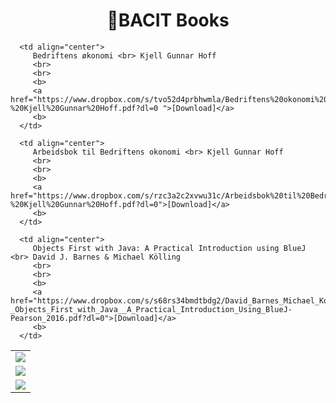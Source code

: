 <h1 align=center> 📕BACIT Books</h1>

<table>
   <tr>
      <td align="center">
         <img src="https://user-images.githubusercontent.com/27065646/155727720-ad8eb755-b388-449f-b7f6-e7612e66f243.jpg">
      </td>

      <td align="center">
         Bedriftens økonomi <br> Kjell Gunnar Hoff
         <br>
         <br>
         <b>
         <a href="https://www.dropbox.com/s/tvo52d4prbhwmla/Bedriftens%20okonomi%20-%20Kjell%20Gunnar%20Hoff.pdf?dl=0 ">[Download]</a>
         <b>
      </td>
   </tr>
   <tr>
      <td align="center">
         <img src="https://user-images.githubusercontent.com/27065646/155730839-29cc4250-c4c9-4c42-8606-e1e2d4a4ae3f.jpg">
      </td>

      <td align="center">
         Arbeidsbok til Bedriftens okonomi <br> Kjell Gunnar Hoff
         <br>
         <br>
         <b>
         <a href="https://www.dropbox.com/s/rzc3a2c2xvwu31c/Arbeidsbok%20til%20Bedriftens%20okonomi%20-%20Kjell%20Gunnar%20Hoff.pdf?dl=0">[Download]</a>
         <b>
      </td>
   </tr>
   <tr>
      <td align="center">
         <img src="https://user-images.githubusercontent.com/27065646/155732311-ffb4078c-f2b7-47e9-8903-efcc870bc623.jpg">
      </td>

      <td align="center">
         Objects First with Java: A Practical Introduction using BlueJ <br> David J. Barnes & Michael Kölling
         <br>
         <br>
         <b>
         <a href="https://www.dropbox.com/s/s68rs34bmdtbdg2/David_Barnes_Michael_Kolling_-_Objects_First_with_Java__A_Practical_Introduction_Using_BlueJ-Pearson_2016.pdf?dl=0">[Download]</a>
         <b>
      </td>
   </tr>
</table>


